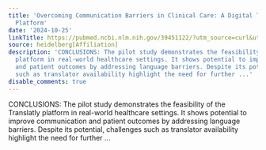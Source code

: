 ```yaml
---
title: 'Overcoming Communication Barriers in Clinical Care: A Digital Translation
  Platform'
date: '2024-10-25'
linkTitle: https://pubmed.ncbi.nlm.nih.gov/39451122/?utm_source=curl&utm_medium=rss&utm_campaign=pubmed-2&utm_content=1FakS-2QOkCT8HsMOQP1bCRQ4YzyumYOmxmF0moLsQ3dFB1E9V&fc=20220326224207&ff=20241026190550&v=2.18.0.post9+e462414
source: heidelberg[Affiliation]
description: 'CONCLUSIONS: The pilot study demonstrates the feasibility of the Translatly
  platform in real-world healthcare settings. It shows potential to improve communication
  and patient outcomes by addressing language barriers. Despite its potential, challenges
  such as translator availability highlight the need for further ...'
disable_comments: true
---
```

CONCLUSIONS: The pilot study demonstrates the feasibility of the Translatly platform in real-world healthcare settings. It shows potential to improve communication and patient outcomes by addressing language barriers. Despite its potential, challenges such as translator availability highlight the need for further ...